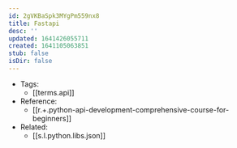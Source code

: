 ```yaml
---
id: 2gVKBaSpk3MYgPm559nx8
title: Fastapi
desc: ''
updated: 1641426055711
created: 1641105063851
stub: false
isDir: false
---
```


- Tags: 
  - [[terms.api]]
- Reference:
  - [[r.+.python-api-development-comprehensive-course-for-beginners]]
- Related:
  - [[s.l.python.libs.json]]

